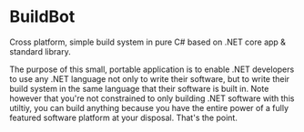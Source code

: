 # BuildBot
Cross platform, simple build system in pure C# based on .NET core app &amp; standard library.

The purpose of this small, portable application is to enable .NET developers to use any .NET language not only to write their software, but to write their build system in the same language that their software is built in. Note however that you're not constrained to only building .NET software with this utiltiy, you can build anything because you have the entire power of a fully featured software platform at your disposal. That's the point.
